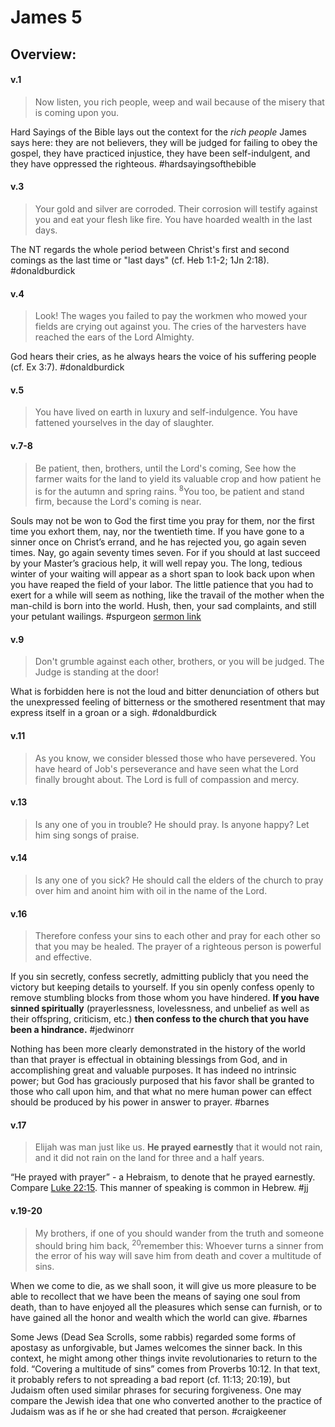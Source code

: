 # James 5

## Overview:

#### v.1
>Now listen, you rich people, weep and wail because of the misery that is coming upon you.

Hard Sayings of the Bible lays out the context for the *rich people* James says here: they are not believers, they will be judged for failing to obey the gospel, they have practiced injustice, they have been self-indulgent, and they have oppressed the righteous.
#hardsayingsofthebible 

#### v.3
>Your gold and silver are corroded. Their corrosion will testify against you and eat your flesh like fire. You have hoarded wealth in the last days.

The NT regards the whole period between Christ's first and second comings as the last time or "last days" (cf. Heb 1:1-2; 1Jn 2:18). 
#donaldburdick 

#### v.4
>Look! The wages you failed to pay the workmen who mowed your fields are crying out against you. The cries of the harvesters have reached the ears of the Lord Almighty.

God hears their cries, as he always hears the voice of his suffering people (cf. Ex 3:7).
#donaldburdick 

#### v.5
>You have lived on earth in luxury and self-indulgence. You have fattened yourselves in the day of slaughter.

#### v.7-8
>Be patient, then, brothers, until the Lord's coming, See how the farmer waits for the land to yield its valuable crop and how patient he is for the autumn and spring rains. <sup>8</sup>You too, be patient and stand firm, because the Lord's coming is near.

Souls may not be won to God the first time you pray for them, nor the first time you exhort them, nay, nor the twentieth time. If you have gone to a sinner once on Christ’s errand, and he has rejected you, go again seven times. Nay, go again seventy times seven. For if you should at last succeed by your Master’s gracious help, it will well repay you. The long, tedious winter of your waiting will appear as a short span to look back upon when you have reaped the field of your labor. The little patience that you had to exert for a while will seem as nothing, like the travail of the mother when the man-child is born into the world. Hush, then, your sad complaints, and still your petulant wailings.
#spurgeon [sermon link](https://www.spurgeongems.org/sermon/chs1025.pdf)

#### v.9
>Don't grumble against each other, brothers, or you will be judged. The Judge is standing at the door!

What is forbidden here is not the loud and bitter denunciation of others but the unexpressed feeling of bitterness or the smothered resentment that may express itself in a groan or a sigh.
#donaldburdick 

#### v.11
>As you know, we consider blessed those who have persevered. You have heard of Job's perseverance and have seen what the Lord finally brought about. The Lord is full of compassion and mercy.

#### v.13
>Is any one of you in trouble? He should pray. Is anyone happy? Let him sing songs of praise.

#### v.14
>Is any one of you sick? He should call the elders of the church to pray over him and anoint him with oil in the name of the Lord.

#### v.16
>Therefore confess your sins to each other and pray for each other so that you may be healed. The prayer of a righteous person is powerful and effective.

If you sin secretly, confess secretly, admitting publicly that you need the victory but keeping details to yourself. If you sin openly confess openly to remove stumbling blocks from those whom you have hindered. **If you have sinned spiritually** (prayerlessness, lovelessness, and unbelief as well as their offspring, criticism, etc.) **then confess to the church that you have been a hindrance.**
#jedwinorr 

Nothing has been more clearly demonstrated in the history of the world than that prayer is effectual in obtaining blessings from God, and in accomplishing great and valuable purposes. It has indeed no intrinsic power; but God has graciously purposed that his favor shall be granted to those who call upon him, and that what no mere human power can effect should be produced by his power in answer to prayer.
#barnes 

#### v.17
>Elijah was man just like us. **He prayed earnestly** that it would not rain, and it did not rain on the land for three and a half years.

“He prayed with prayer” - a Hebraism, to denote that he prayed earnestly. Compare [Luke 22:15](Luke22#v.15). This manner of speaking is common in Hebrew.
#jj 

#### v.19-20
>My brothers, if one of you should wander from the truth and someone should bring him back, <sup>20</sup>remember this: Whoever turns a sinner from the error of his way will save him from death and cover a multitude of sins.

When we come to die, as we shall soon, it will give us more pleasure to be able to recollect that we have been the means of saying one soul from death, than to have enjoyed all the pleasures which sense can furnish, or to have gained all the honor and wealth which the world can give.
#barnes 

Some Jews (Dead Sea Scrolls, some rabbis) regarded some forms of apostasy as unforgivable, but James welcomes the sinner back. In this context, he might among other things invite revolutionaries to return to the fold. “Covering a multitude of sins” comes from Proverbs 10:12. In that text, it probably refers to not spreading a bad report (cf. 11:13; 20:19), but Judaism often used similar phrases for securing forgiveness. One may compare the Jewish idea that one who converted another to the practice of Judaism was as if he or she had created that person.
#craigkeener 